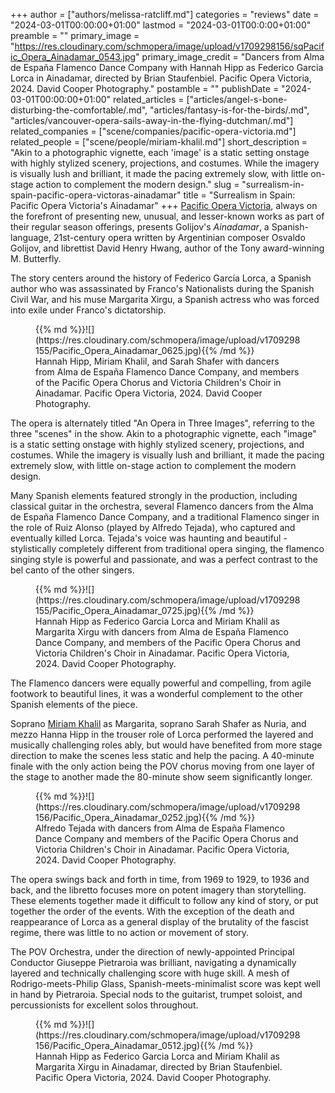 +++
author = ["authors/melissa-ratcliff.md"]
categories = "reviews"
date = "2024-03-01T00:00:00+01:00"
lastmod = "2024-03-01T00:0:00+01:00"
preamble = ""
primary_image = "https://res.cloudinary.com/schmopera/image/upload/v1709298156/sqPacific_Opera_Ainadamar_0543.jpg"
primary_image_credit = "Dancers from Alma de España Flamenco Dance Company with Hannah Hipp as Federico Garcia Lorca in Ainadamar, directed by Brian Staufenbiel. Pacific Opera Victoria, 2024. David Cooper Photography."
postamble = ""
publishDate = "2024-03-01T00:00:00+01:00"
related_articles = ["articles/angel-s-bone-disturbing-the-comfortable/.md", "articles/fantasy-is-for-the-birds/.md", "articles/vancouver-opera-sails-away-in-the-flying-dutchman/.md"]
related_companies = ["scene/companies/pacific-opera-victoria.md"]
related_people = ["scene/people/miriam-khalil.md"]
short_description = "Akin to a photographic vignette, each 'image' is a static setting onstage with highly stylized scenery, projections, and costumes. While the imagery is visually lush and brilliant, it made the pacing extremely slow, with little on-stage action to complement the modern design."
slug = "surrealism-in-spain-pacific-opera-victoras-ainadamar"
title = "Surrealism in Spain: Pacific Opera Victoria's Ainadamar"
+++
[Pacific Opera Victoria](/scene/companies/pacific-opera-victoria/), always on the forefront of presenting new, unusual, and lesser-known works as part of their regular season offerings, presents Golijov's _Ainadamar_, a Spanish-language, 21st-century opera written by Argentinian composer Osvaldo Golijov, and librettist David Henry Hwang, author of the Tony award-winning M. Butterfly.

The story centers around the history of Federico García Lorca, a Spanish author who was assassinated by Franco's Nationalists during the Spanish Civil War, and his muse Margarita Xirgu, a Spanish actress who was forced into exile under Franco's dictatorship. 

<figure data-type="image">{{% md %}}![](https://res.cloudinary.com/schmopera/image/upload/v1709298155/Pacific_Opera_Ainadamar_0625.jpg){{% /md %}}

<figcaption>Hannah Hipp, Miriam Khalil, and Sarah Shafer with dancers from Alma de España Flamenco Dance Company, and members of the Pacific Opera Chorus and Victoria Children's Choir in Ainadamar. Pacific Opera Victoria, 2024. David Cooper Photography.</figcaption>
</figure>

The opera is alternately titled "An Opera in Three Images", referring to the three "scenes" in the show. Akin to a photographic vignette, each "image" is a static setting onstage with highly stylized scenery, projections, and costumes. While the imagery is visually lush and brilliant, it made the pacing extremely slow, with little on-stage action to complement the modern design.

Many Spanish elements featured strongly in the production, including classical guitar in the orchestra, several Flamenco dancers from the Alma de España Flamenco Dance Company, and a traditional Flamenco singer in the role of Ruiz Alonso (played by Alfredo Tejada), who captured and eventually killed Lorca. Tejada's voice was haunting and beautiful - stylistically completely different from traditional opera singing, the flamenco singing style is powerful and passionate, and was a perfect contrast to the bel canto of the other singers. 

<figure data-type="image">{{% md %}}![](https://res.cloudinary.com/schmopera/image/upload/v1709298155/Pacific_Opera_Ainadamar_0725.jpg){{% /md %}}

<figcaption>Hannah Hipp as Federico Garcia Lorca and Miriam Khalil as Margarita Xirgu with dancers from Alma de España Flamenco Dance Company, and members of the Pacific Opera Chorus and Victoria Children's Choir in Ainadamar. Pacific Opera Victoria, 2024. David Cooper Photography.</figcaption>
</figure>

The Flamenco dancers were equally powerful and compelling, from agile footwork to beautiful lines, it was a wonderful complement to the other Spanish elements of the piece.

Soprano [Miriam Khalil](/scene/people/miriam-khalil/) as Margarita, soprano Sarah Shafer as Nuria, and mezzo Hanna Hipp in the trouser role of Lorca performed the layered and musically challenging roles ably, but would have benefited from more stage direction to make the scenes less static and help the pacing. A 40-minute finale with the only action being the POV chorus moving from one layer of the stage to another made the 80-minute show seem significantly longer. 

<figure data-type="image">{{% md %}}![](https://res.cloudinary.com/schmopera/image/upload/v1709298156/Pacific_Opera_Ainadamar_0252.jpg){{% /md %}}

<figcaption>Alfredo Tejada with dancers from Alma de España Flamenco Dance Company and members of the Pacific Opera Chorus and Victoria Children's Choir in Ainadamar. Pacific Opera Victoria, 2024. David Cooper Photography.</figcaption>
</figure>

The opera swings back and forth in time, from 1969 to 1929, to 1936 and back, and the libretto focuses more on potent imagery than storytelling. These elements together made it difficult to follow any kind of story, or put together the order of the events. With the exception of the death and reappearance of Lorca as a general display of the brutality of the fascist regime, there was little to no action or movement of story.

The POV Orchestra, under the direction of newly-appointed Principal Conductor Giuseppe Pietraroia was brilliant, navigating a dynamically layered and technically challenging score with huge skill. A mesh of Rodrigo-meets-Philip Glass, Spanish-meets-minimalist score was kept well in hand by Pietraroia. Special nods to the guitarist, trumpet soloist, and percussionists for excellent solos throughout.

<figure data-type="image">{{% md %}}![](https://res.cloudinary.com/schmopera/image/upload/v1709298156/Pacific_Opera_Ainadamar_0512.jpg){{% /md %}}

<figcaption>Hannah Hipp as Federico Garcia Lorca and Miriam Khalil as Margarita Xirgu in Ainadamar, directed by Brian Staufenbiel. Pacific Opera Victoria, 2024. David Cooper Photography.</figcaption>
</figure>